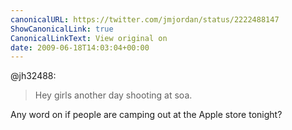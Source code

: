 ```yaml
---
canonicalURL: https://twitter.com/jmjordan/status/2222488147
ShowCanonicalLink: true
CanonicalLinkText: View original on
date: 2009-06-18T14:03:04+00:00
---
```

@jh32488:

> Hey girls another day shooting at soa.

Any word on if people are camping out at the Apple store tonight?